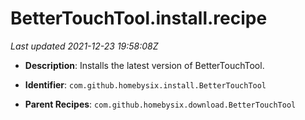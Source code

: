 # BetterTouchTool.install.recipe

_Last updated 2021-12-23 19:58:08Z_

- **Description**: Installs the latest version of BetterTouchTool.

- **Identifier**: `com.github.homebysix.install.BetterTouchTool`

- **Parent Recipes**: `com.github.homebysix.download.BetterTouchTool`